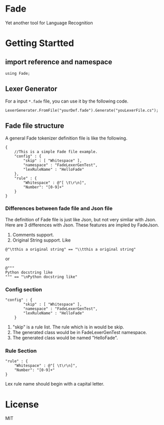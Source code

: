 # Fade
Yet another tool for Language Recognition

# Getting Startted
## import reference and namespace
```
using Fade;
```

## Lexer Generator
For a input `*.fade` file, you can use it by the following code.
```
LexerGenerater.FromFile("yourDef.fade").Generate("youLexerFile.cs");
```

## Fade file structure
A general Fade tokenizer definition file is like the following.
```
{
    //This is a simple Fade file example.
    "config" : {
        "skip" : [ "Whitespace" ],
        "namespace" : "FadeLexerGenTest",
        "lexRuleName" : "HelloFade"
    },
    "rule" : {
        "Whitespace" : @"[ \t\r\n]",
        "Number": "[0-9]+"
    }
}
```

### Differences between fade file and Json file
The definition of Fade file is just like Json, but not very simliar with Json.
Here are 3 differences with Json. These features are impled by FadeJson.
1. Comments support.
2. Original String support. Like
```
@"\tthis a original string" == "\\tthis a original string"
```
or
```
@"""
Python docstring like
""" == "\nPython docstring like"
```

### Config section
```
"config" : {
        "skip" : [ "Whitespace" ],
        "namespace" : "FadeLexerGenTest",
        "lexRuleName" : "HelloFade"
    }
```
1. "skip" is a rule list. The rule which is in would be skip.
2. The generated class would be in FadeLexerGenTest namespace.
3. The generated class would be named "HelloFade".

### Rule Section
```
"rule" : {
    "Whitespace" : @"[ \t\r\n]",
    "Number": "[0-9]+"
}
```
Lex rule name should begin with a capital letter.

# License
MIT